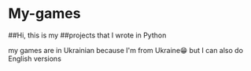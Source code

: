 # My-games
##Hi, this is my
##projects that I wrote in Python

my games are in Ukrainian because I'm from Ukraine😁
but I can also do English versions
